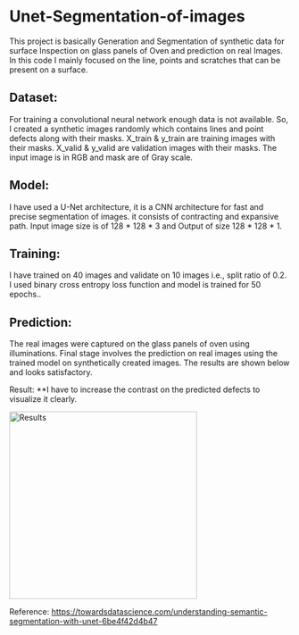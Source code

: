 # Unet-Segmentation-of-images
This project is basically Generation and Segmentation of synthetic data for surface Inspection on glass panels of Oven and prediction on real Images. In this code I mainly focused on the line, points and scratches that can be present on a surface. 

## Dataset:
For training a convolutional neural network enough data is not available. So, I created a synthetic images randomly which contains lines and point defects along with their masks.
X_train & y_train are training images with their masks.
X_valid & y_valid are validation images with their masks.
The input image is in RGB and mask are of Gray scale. 

## Model:
I have used a U-Net architecture, it is a CNN architecture for fast and precise segmentation of images. it consists of contracting and expansive path. Input image size is of 128 * 128 * 3 and Output of size 128 * 128 * 1.

## Training:
 I have trained on 40 images and validate on 10 images i.e., split ratio of 0.2. I used binary cross entropy loss function and model is trained for 50 epochs..

## Prediction:
The real images were captured on the glass panels of oven using illuminations. Final stage involves the prediction on real images using the trained model on synthetically created images. The results are shown below and looks satisfactory. 

Result:
**I have to increase the contrast on the predicted defects to visualize it clearly.

<img width="336" alt="Results" src="https://user-images.githubusercontent.com/77510506/106403435-067c9300-642f-11eb-89b3-9e08d83e3e25.PNG">


Reference:
https://towardsdatascience.com/understanding-semantic-segmentation-with-unet-6be4f42d4b47
